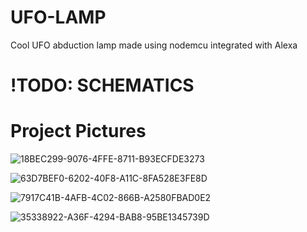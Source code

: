 # UFO-LAMP
Cool UFO abduction lamp made using nodemcu integrated with Alexa

# !TODO: SCHEMATICS

# Project Pictures
![18BEC299-9076-4FFE-8711-B93ECFDE3273](https://user-images.githubusercontent.com/23619646/76789809-56f9ec00-679c-11ea-821c-87eb240e3fc2.JPG)


![63D7BEF0-6202-40F8-A11C-8FA528E3FE8D](https://user-images.githubusercontent.com/23619646/76789815-5bbea000-679c-11ea-9e12-c3b0543c47f2.JPG)


![7917C41B-4AFB-4C02-866B-A2580FBAD0E2](https://user-images.githubusercontent.com/23619646/76789840-6a0cbc00-679c-11ea-9e4d-c8930a38e38c.JPG)


![35338922-A36F-4294-BAB8-95BE1345739D](https://user-images.githubusercontent.com/23619646/76789849-71cc6080-679c-11ea-9819-1c26c9e59fe6.JPG)
